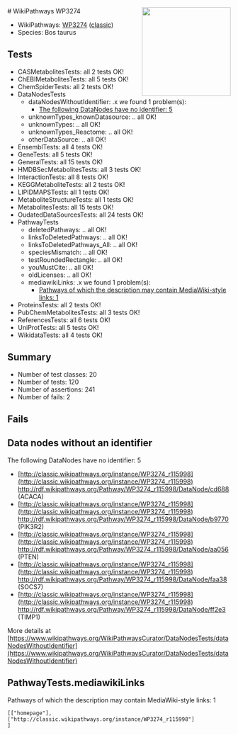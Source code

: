 <img style="float: right; width: 200px" src="https://upload.wikimedia.org/wikipedia/commons/thumb/8/83/Wplogo_with_text_500.png/640px-Wplogo_with_text_500.png" />
# WikiPathways WP3274

* WikiPathways: [WP3274](https://wikipathways.org/pathways/WP3274) ([classic](https://classic.wikipathways.org/instance/WP3274))
* Species: Bos taurus
## Tests
* CASMetabolitesTests: all 2 tests OK!
* ChEBIMetabolitesTests: all 5 tests OK!
* ChemSpiderTests: all 2 tests OK!
* DataNodesTests
    * dataNodesWithoutIdentifier: .x we found 1 problem(s):
        * [The following DataNodes have no identifier: 5](#d2d32fa4)
    * unknownTypes_knownDatasource: .. all OK!
    * unknownTypes: .. all OK!
    * unknownTypes_Reactome: .. all OK!
    * otherDataSource: .. all OK!
* EnsemblTests: all 4 tests OK!
* GeneTests: all 5 tests OK!
* GeneralTests: all 15 tests OK!
* HMDBSecMetabolitesTests: all 3 tests OK!
* InteractionTests: all 8 tests OK!
* KEGGMetaboliteTests: all 2 tests OK!
* LIPIDMAPSTests: all 1 tests OK!
* MetaboliteStructureTests: all 1 tests OK!
* MetabolitesTests: all 15 tests OK!
* OudatedDataSourcesTests: all 24 tests OK!
* PathwayTests
    * deletedPathways: .. all OK!
    * linksToDeletedPathways: .. all OK!
    * linksToDeletedPathways_All: .. all OK!
    * speciesMismatch: .. all OK!
    * testRoundedRectangle: .. all OK!
    * youMustCite: .. all OK!
    * oldLicenses: .. all OK!
    * mediawikiLinks: .x we found 1 problem(s):
        * [Pathways of which the description may contain MediaWiki-style links: 1](#da69cf45)
* ProteinsTests: all 2 tests OK!
* PubChemMetabolitesTests: all 3 tests OK!
* ReferencesTests: all 6 tests OK!
* UniProtTests: all 5 tests OK!
* WikidataTests: all 4 tests OK!


## Summary

* Number of test classes: 20
* Number of tests: 120
* Number of assertions: 241
* Number of fails: 2

## Fails

<a name="d2d32fa4" />

## Data nodes without an identifier

The following DataNodes have no identifier: 5

* [http://classic.wikipathways.org/instance/WP3274_r115998](http://classic.wikipathways.org/instance/WP3274_r115998) http://rdf.wikipathways.org/Pathway/WP3274_r115998/DataNode/cd688 (ACACA)
* [http://classic.wikipathways.org/instance/WP3274_r115998](http://classic.wikipathways.org/instance/WP3274_r115998) http://rdf.wikipathways.org/Pathway/WP3274_r115998/DataNode/b9770 (PIK3R2)
* [http://classic.wikipathways.org/instance/WP3274_r115998](http://classic.wikipathways.org/instance/WP3274_r115998) http://rdf.wikipathways.org/Pathway/WP3274_r115998/DataNode/aa056 (PTEN)
* [http://classic.wikipathways.org/instance/WP3274_r115998](http://classic.wikipathways.org/instance/WP3274_r115998) http://rdf.wikipathways.org/Pathway/WP3274_r115998/DataNode/faa38 (SOCS7)
* [http://classic.wikipathways.org/instance/WP3274_r115998](http://classic.wikipathways.org/instance/WP3274_r115998) http://rdf.wikipathways.org/Pathway/WP3274_r115998/DataNode/ff2e3 (TIMP1)


More details at [https://www.wikipathways.org/WikiPathwaysCurator/DataNodesTests/dataNodesWithoutIdentifier](https://www.wikipathways.org/WikiPathwaysCurator/DataNodesTests/dataNodesWithoutIdentifier)

<a name="da69cf45" />

## PathwayTests.mediawikiLinks

Pathways of which the description may contain MediaWiki-style links: 1
```
[["homepage"],
["http://classic.wikipathways.org/instance/WP3274_r115998"]
]
```

